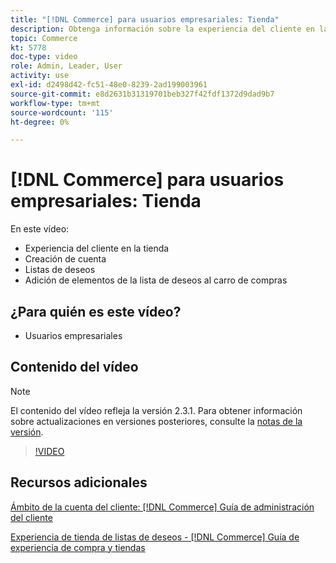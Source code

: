 ```yaml
---
title: "[!DNL Commerce] para usuarios empresariales: Tienda"
description: Obtenga información sobre la experiencia del cliente en la tienda, incluida la creación de cuentas, listas de deseos y la adición de elementos de listas de deseos al carro de compras
topic: Commerce
kt: 5778
doc-type: video
role: Admin, Leader, User
activity: use
exl-id: d2498d42-fc51-48e0-8239-2ad199003961
source-git-commit: e8d2631b31319701beb327f42fdf1372d9dad9b7
workflow-type: tm+mt
source-wordcount: '115'
ht-degree: 0%

---
```


# [!DNL Commerce] para usuarios empresariales: Tienda

En este vídeo:

- Experiencia del cliente en la tienda
- Creación de cuenta
- Listas de deseos
- Adición de elementos de la lista de deseos al carro de compras

## ¿Para quién es este vídeo?

- Usuarios empresariales

## Contenido del vídeo

>[!NOTE]
>
>El contenido del vídeo refleja la versión 2.3.1. Para obtener información sobre actualizaciones en versiones posteriores, consulte la [notas de la versión](https://experienceleague.adobe.com/docs/commerce-operations/release/notes/overview.html).

>[!VIDEO](https://video.tv.adobe.com/v/36188?quality=12&learn=on)

## Recursos adicionales

[Ámbito de la cuenta del cliente: [!DNL Commerce] Guía de administración del cliente](https://experienceleague.adobe.com/docs/commerce-admin/customers/customer-accounts/customer-account-scope.html)

[Experiencia de tienda de listas de deseos - [!DNL Commerce] Guía de experiencia de compra y tiendas](https://experienceleague.adobe.com/docs/commerce-admin/stores-sales/shopper-tools/wish-lists/wishlist-storefront.html)
